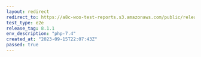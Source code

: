 ```yaml
---
layout: redirect
redirect_to: https://a8c-woo-test-reports.s3.amazonaws.com/public/release/8.1.1/php-7.4/e2e/index.html
test_type: e2e
release_tag: 8.1.1
env_description: "php-7.4"
created_at: "2023-09-15T22:07:43Z"
passed: true
---
```

